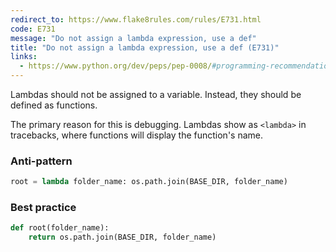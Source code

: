 ```yaml
---
redirect_to: https://www.flake8rules.com/rules/E731.html
code: E731
message: "Do not assign a lambda expression, use a def"
title: "Do not assign a lambda expression, use a def (E731)"
links:
  - https://www.python.org/dev/peps/pep-0008/#programming-recommendations
---
```


Lambdas should not be assigned to a variable. Instead, they should be defined as functions.

The primary reason for this is debugging. Lambdas show as `<lambda>` in tracebacks, where functions will display the function's name.

### Anti-pattern

```python
root = lambda folder_name: os.path.join(BASE_DIR, folder_name)
```

### Best practice

```python
def root(folder_name):
    return os.path.join(BASE_DIR, folder_name)
```
